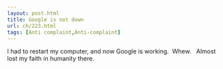 ```yaml
---
layout: post.html
title: Google is not down
url: ch/223.html
tags: [Anti complaint,Anti-complaint]
---
```

I had to restart my computer, and now Google is working.  Whew.   Almost lost my faith in humanity there.

